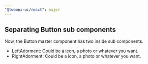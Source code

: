 ```yaml
---
"@twooni-ui/react": major
---
```


## Separating Button sub components

Now, the Button master component has two inside sub components.
- LeftAdorment: Could be a icon, a photo or whatever you want.
- RightAdorment: Could be a icon, a photo or whatever you want.